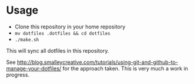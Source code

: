 # Usage

* Clone this repository in your home repository
* `mv dotfiles .dotfiles && cd dotfiles`
* `./make.sh`

This will sync all dotfiles in this repository.

See http://blog.smalleycreative.com/tutorials/using-git-and-github-to-manage-your-dotfiles/ for the approach taken. This is very much a work in progress.
